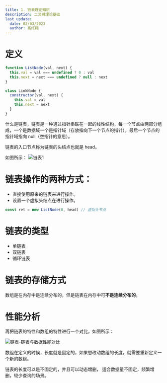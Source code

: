 ```yaml
---
title: 1. 链表理论知识
description: 二叉树理论基础
last_update:
  date: 02/03/2023
  author: 高红翔
---
```


# 定义

```js
function ListNode(val, next) {
  this.val = val === undefined ? 0 : val
  this.next = next === undefined ? null : next
}

class LinkNode {
  constructor(val, next) {
    this.val = val
    this.next = next
  }
}
```

什么是链表，链表是一种通过指针串联在一起的线性结构，每一个节点由两部分组成，一个是数据域一个是指针域（存放指向下一个节点的指针），最后一个节点的指针域指向 null（空指针的意思）。

链表的入口节点称为链表的头结点也就是 head。

如图所示： ![链表1](https://img-blog.csdnimg.cn/20200806194529815.png)

# 链表操作的两种方式：

- 直接使用原来的链表来进行操作。
- 设置一个虚拟头结点在进行操作。

```js
const ret = new ListNode(0, head) // 虚拟头节点
```

# 链表的类型

- 单链表
- 双链表
- 循环链表

# 链表的存储方式

数组是在内存中是连续分布的，但是链表在内存中可**不是连续分布的**。

# 性能分析

再把链表的特性和数组的特性进行一个对比，如图所示：

![链表-链表与数据性能对比](https://img-blog.csdnimg.cn/20200806195200276.png)

数组在定义的时候，长度就是固定的，如果想改动数组的长度，就需要重新定义一个新的数组。

链表的长度可以是不固定的，并且可以动态增删， 适合数据量不固定，频繁增删，较少查询的场景。
